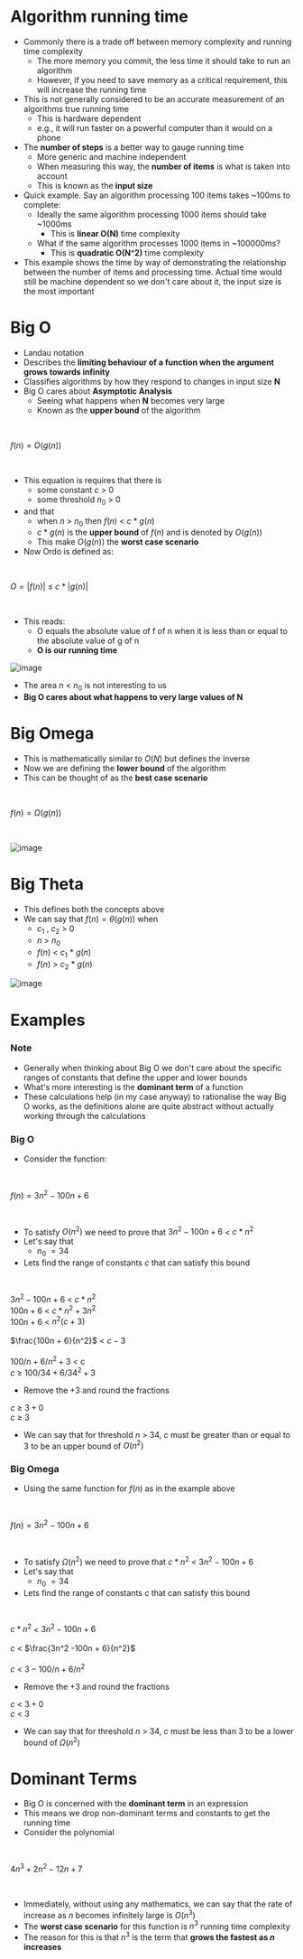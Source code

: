 # Algorithm running time

- Commonly there is a trade off between memory complexity and running time complexity
  - The more memory you commit, the less time it should take to run an algorithm
  - However, if you need to save memory as a critical requirement, this will increase the running time
- This is not generally considered to be an accurate measurement of an algorithms true running time
  - This is hardware dependent
  - e.g., it will run faster on a powerful computer than it would on a phone
- The **number of steps** is a better way to gauge running time
  - More generic and machine independent
  - When measuring this way, the **number of items** is what is taken into account
  - This is known as the **input size**
- Quick example. Say an algorithm processing 100 items takes ~100ms to complete:
  - Ideally the same algorithm processing 1000 items should take ~1000ms
    - This is **linear O(N)** time complexity
  - What if the same algorithm processes 1000 items in ~100000ms?
    - This is **quadratic O(N^2)** time complexity
- This example shows the time by way of demonstrating the relationship between the number of items and processing time. Actual time would still be machine dependent so we don't care about it, the input size is the most important

# Big O

- Landau notation
- Describes the **limiting behaviour of a function when the argument grows towards infinity**
- Classifies algorithms by how they respond to changes in input size **N**
- Big O cares about **Asymptotic Analysis**
  - Seeing what happens when **N** becomes very large
  - Known as the **upper bound** of the algorithm

</br>

$f(n) = O(g(n))$

</br>

- This equation is requires that there is
  - some constant $c$ &gt; $0$
  - some threshold $n_0$ &gt; $0$
- and that
  - when $n$ &gt; $n_0$ then $f(n)$ &lt; $c * g(n)$
  - $c * g(n)$ is the **upper bound** of $f(n)$ and is denoted by $O(g(n))$
  - This make $O(g(n))$ the **worst case scenario**
- Now Ordo is defined as:

</br>

$O = | f(n) |$ &leq; $c * |g(n)|$

</br>

- This reads:
  - O equals the absolute value of f of n when it is less than or equal to the absolute value of g of n
  - **O is our running time**

![image](./images/big_o_graph.png)

- The area $n$ &lt; $n_0$ is not interesting to us
- **Big O cares about what happens to very large values of N**

# Big Omega

- This is mathematically similar to $O(N)$ but defines the inverse
- Now we are defining the **lower bound** of the algorithm
- This can be thought of as the **best case scenario**

</br>

$f(n) = \Omega(g(n))$

</br>

![image](./images/big_omega_graph.png)

# Big Theta

- This defines both the concepts above
- We can say that $f(n) = \theta(g(n))$ when
  - $c_1$ $,$ $c_2$ &gt; $0$
  - $n$ &gt; $n$<sub>0</sub>
  - $f(n)$ &lt; $c_1$ $*$ $g(n)$
  - $f(n)$ &gt; $c_2$ $*$ $g(n)$

![image](./images/big_theta_graph.png)

# Examples

### Note

- Generally when thinking about Big O we don't care about the specific ranges of constants that define the upper and lower bounds
- What's more interesting is the **dominant term** of a function
- These calculations help (in my case anyway) to rationalise the way Big O works, as the definitions alone are quite abstract without actually working through the calculations

### Big O

- Consider the function:

</br>

$f(n) = 3n^2-100n+6$

</br>

- To satisfy $O(n^2)$ we need to prove that $3n^2-100n + 6$ &lt; $c * n^2$
- Let's say that
  - $n_0$ $= 34$
- Lets find the range of constants $c$ that can satisfy this bound

</br>

$3n^2 -100n + 6$ &lt; $c * n^2$
</br>
$100n + 6$ &lt; $c * n^2 + 3n^2$
</br>
$100n + 6$ &lt; $n^2(c + 3)$
</br></br>
$\frac{100n + 6}{n^2}$ &lt; $c - 3$
</br></br>
$100/n + 6/n^2 + 3$ &lt; c
</br>
$c$ &geq; $100/34 + 6/34^2 + 3$

- Remove the $+ 3$ and round the fractions

$c$ &geq; $3 + 0$
</br>
$c$ &geq; $3$

- We can say that for threshold $n$ &gt; $34$, $c$ must be greater than or equal to 3 to be an upper bound of $O(n^2)$

### Big Omega

- Using the same function for $f(n)$ as in the example above

</br>

$f(n) = 3n^2 - 100n +6$

</br>

- To satisfy $\Omega(n^2)$ we need to prove that $c * n^2$ &lt; $3n^2 - 100n + 6$
- Let's say that
  - $n_0$ $= 34$
- Lets find the range of constants $c$ that can satisfy this bound

</br>

$c * n^2$ &lt; $3n^2 -100n + 6$
</br></br>
$c$ &lt; $\frac{3n^2 -100n + 6}{n^2}$
</br></br>
$c$ &lt; $3 - 100/n + 6/n^2$

- Remove the $+ 3$ and round the fractions

$c$ &lt; $3 + 0$
</br>
$c$ &lt; $3$

- We can say that for threshold $n$ &gt; $34$, $c$ must be less than 3 to be a lower bound of $\Omega(n^2)$

# Dominant Terms

- Big O is concerned with the **dominant term** in an expression
- This means we drop non-dominant terms and constants to get the running time
- Consider the polynomial

</br>

$4n^3 + 2n^2 - 12n + 7$

</br>

- Immediately, without using any mathematics, we can say that the rate of increase as $n$ becomes infinitely large is $O(n^3)$
- The **worst case scenario** for this function is $n^3$ running time complexity
- The reason for this is that $n^3$ is the term that **grows the fastest as $n$ increases**
